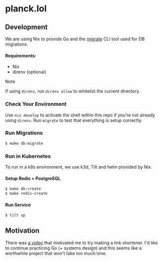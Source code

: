 # planck.lol

## Development

We are using Nix to provide Go and the [migrate](https://github.com/golang-migrate/migrate) CLI tool used for DB
migrations.

#### Requirements:
- Nix
- direnv (optional)

>[!NOTE]
>
>If using `direnv`, run `direnv allow` to whitelist the current directory.

### Check Your Environment

Use `nix develop` to activate the shell within this repo if you're not already using `direnv`. Run `migrate` to test
that everything is setup correctly.

### Run Migrations

```sh
$ make db-migrate
```

### Run in Kubernetes

To run in a k8s environment, we use k3d, Tilt and helm provided by Nix.

#### Setup Redis + PostgreSQL

```sh
$ make db-create
$ make redis-create
```

#### Run Service

```sh
$ tilt up
```

## Motivation

There was [a video](https://www.youtube.com/watch?v=xFeWVugaouk) that motivated me to try making a link shortener. I'd
like to continue practicing Go (+ systems design) and this seems like a worthwhile project that won't take too much
time.
